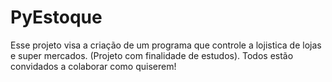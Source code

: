 # PyEstoque
Esse projeto visa a criação de um programa que controle a lojistica de lojas e super mercados. (Projeto com finalidade de estudos).
Todos estão convidados a colaborar como quiserem!

